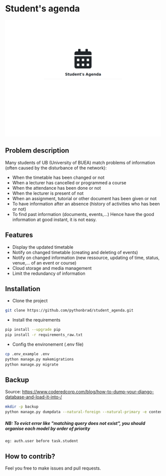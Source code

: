 # Student's agenda

![Image](https://github.com/pythonbrad/student_agenda/blob/master/snapshot.gif)

## Problem description
Many students of UB (University of BUEA) match problems of information (often caused by the disturbance of the network):
- When the timetable has been changed or not
- When a lecturer has cancelled or programmed a course
- When the attendance has been done or not
- When the lecturer is present of not
- When an assignment, tutorial or other document has been given or not
- To have information after an absence (history of activities who has been or not)
- To find past information (documents, events,...)
Hence have the good information at good instant, it is not easy.

## Features
- Display the updated timetable
- Notify on changed timetable (creating and deleting of events)
- Notify on changed information (new ressource, updating of time, status, venue,... of an event or course)
- Cloud storage and media management
- Limit the redundancy of information 

## Installation
- Clone the project
```sh
git clone https://github.com/pythonbrad/student_agenda.git
```
- Install the requirements
```sh
pip install --upgrade pip
pip install -r requirements_raw.txt
```
- Config the environement (.env file)
```sh
cp .env_example .env
python manage.py makemigrations
python manage.py migrate
```

## Backup
Source: https://www.coderedcorp.com/blog/how-to-dump-your-django-database-and-load-it-into-/
```bash
mkdir -p backup
python manage.py dumpdata --natural-foreign --natural-primary -e contenttypes -e auth.Permission --indent 2 -o backup/$(date +%F).json
```
##### NB: To evict error like "matching query does not exist", you should organise each model by order of priority
	eg: auth.user before task.student

## How to contrib?
Feel you free to make issues and pull requests.
